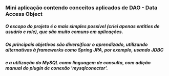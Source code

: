 ### Mini aplicação contendo conceitos aplicados de DAO - Data Access Object
##### O escopo do projeto é o mais simples possível (criei apenas entities de usuário e role), que são muito comuns em aplicações.
##### Os principais objetivos são diversificar o aprendizado, utilizando alternativas à frameworks como Spring JPA, por exemplo, usando JDBC
##### e a utilização do MySQL como linguagem de consulta, com adição manual do plugin de conexão 'mysqlconector'.